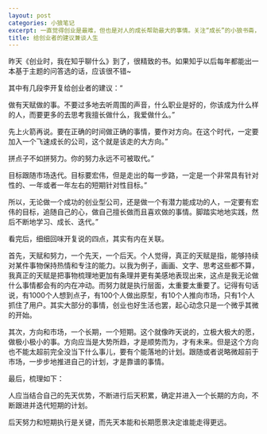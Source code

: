 ```yaml
---
layout: post
categories: 小狼笔记
excerpt: 一直觉得创业是最难，但也是对人的成长帮助最大的事情。关注“成长”的小狼书斋，当然不会放过这个领域~
title: 给创业者的建议兼谈人生
---
```


昨天《创业时，我在知乎聊什么》到了，很精致的书。如果知乎以后每年都能出一本基于主题的问答选的话，应该很不错~

其中有几段李开复给创业者的建议：“

做有天赋做的事。不要过多地去听周围的声音，什么职业是好的，你该成为什么样的人，而要更多的去思考我擅长做什么，我爱做什么。”

先上火箭再说。要在正确的时间做正确的事情，要作对方向。在这个时代，一定要加入一个飞速成长的公司，这个就是该走的大方向。”

拼点子不如拼努力。你的努力永远不可被取代。”

目标跟随市场迭代。目标要宏伟，但是走出的每一步路，一定是一个非常具有针对性的、一年或者一年左右的短期针对性目标。”

所以，无论做一个成功的创业型公司，还是做一个有潜力能成功的人，一定要有宏伟的目标，追随自己的心，做自己擅长做而且喜欢做的事情。脚踏实地地实践，然后不断地学习、成长、迭代。”

看完后，细细回味开复说的四点，其实有内在关联。

首先，天赋和努力，一个先天，一个后天。个人觉得，真正的天赋是指，能够持续对某件事物保持热情和专注的能力。以我为例子，画画、文字、思考这些都不算，我真正的天赋是把事物梳理地更加有条理并更有美感地表现出来，这点是我无论做什么事情都会有的内在冲动。而努力就是执行层面，太重要太重要了。记得有句话说，有1000个人想到点子，有100个人做出原型，有10个人推向市场，只有1个人抓住了用户。其实大部分的事情，创业也好生活也罢，起心动念只是一个微乎其微的开始。

其次，方向和市场，一个长期，一个短期。这个就像昨天说的，立极大极大的愿，做极小极小的事。方向应当是大势所趋，才是顺势而为，才有未来。但是这个方向也不能太超前完全没当下什么事儿，要有个能落地的计划。跟随或者说略微超前于市场，一步步地推进自己的计划，才是靠谱的事情。

最后，梳理如下：

人应当结合自己的先天优势，不断进行后天积累，确定并进入一个长期的方向，不断跟进并迭代短期的计划。

后天努力和短期执行是关键，而先天本能和长期愿景决定谁能走得更远。
